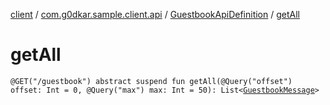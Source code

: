 [client](../../index.md) / [com.g0dkar.sample.client.api](../index.md) / [GuestbookApiDefinition](index.md) / [getAll](./get-all.md)

# getAll

`@GET("/guestbook") abstract suspend fun getAll(@Query("offset") offset: Int = 0, @Query("max") max: Int = 50): List<`[`GuestbookMessage`](../../com.g0dkar.sample.client.model/-guestbook-message/index.md)`>`